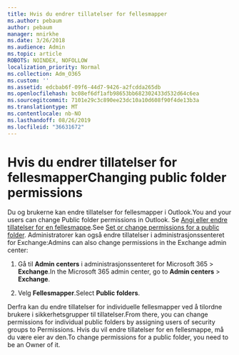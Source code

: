 ```yaml
---
title: Hvis du endrer tillatelser for fellesmapper
ms.author: pebaum
author: pebaum
manager: mnirkhe
ms.date: 3/26/2018
ms.audience: Admin
ms.topic: article
ROBOTS: NOINDEX, NOFOLLOW
localization_priority: Normal
ms.collection: Adm_O365
ms.custom: ''
ms.assetid: edcbab6f-09f6-44d7-9426-a2fcdda265db
ms.openlocfilehash: bc08ef6df1afb98653bb682302433d532d64c6ea
ms.sourcegitcommit: 7101e29c3c890ee23dc10a10d608f90f4de13b3a
ms.translationtype: MT
ms.contentlocale: nb-NO
ms.lasthandoff: 08/26/2019
ms.locfileid: "36631672"
---
```

# <a name="changing-public-folder-permissions"></a><span data-ttu-id="3fd93-102">Hvis du endrer tillatelser for fellesmapper</span><span class="sxs-lookup"><span data-stu-id="3fd93-102">Changing public folder permissions</span></span>

<span data-ttu-id="3fd93-103">Du og brukerne kan endre tillatelser for fellesmapper i Outlook.</span><span class="sxs-lookup"><span data-stu-id="3fd93-103">You and your users can change Public folder permissions in Outlook.</span></span> <span data-ttu-id="3fd93-104">Se [Angi eller endre tillatelser for en fellesmappe](https://support.office.com/article/set-or-change-permissions-for-a-public-folder-b2e0440c-7873-48ec-9ff2-b1a20b723005).</span><span class="sxs-lookup"><span data-stu-id="3fd93-104">See [Set or change permissions for a public folder](https://support.office.com/article/set-or-change-permissions-for-a-public-folder-b2e0440c-7873-48ec-9ff2-b1a20b723005).</span></span> <span data-ttu-id="3fd93-105">Administratorer kan også endre tillatelser i administrasjonssenteret for Exchange:</span><span class="sxs-lookup"><span data-stu-id="3fd93-105">Admins can also change permissions in the Exchange admin center:</span></span>
  
1.  <span data-ttu-id="3fd93-106">Gå til **Admin centers** i administrasjonssenteret for Microsoft 365 \> **Exchange**.</span><span class="sxs-lookup"><span data-stu-id="3fd93-106">In the Microsoft 365 admin center, go to **Admin centers** \> **Exchange**.</span></span>
    
2. <span data-ttu-id="3fd93-107">Velg **Fellesmapper**.</span><span class="sxs-lookup"><span data-stu-id="3fd93-107">Select **Public folders**.</span></span>
    
<span data-ttu-id="3fd93-108">Derfra kan du endre tillatelser for individuelle fellesmapper ved å tilordne brukere i sikkerhetsgrupper til tillatelser.</span><span class="sxs-lookup"><span data-stu-id="3fd93-108">From there, you can change permissions for individual public folders by assigning users of security groups to Permissions.</span></span> <span data-ttu-id="3fd93-109">Hvis du vil endre tillatelser for en fellesmappe, må du være eier av den.</span><span class="sxs-lookup"><span data-stu-id="3fd93-109">To change permissions for a public folder, you need to be an Owner of it.</span></span>
  

